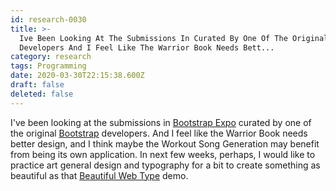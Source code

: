 ```yaml
---
id: research-0030
title: >-
  Ive Been Looking At The Submissions In Curated By One Of The Original
  Developers And I Feel Like The Warrior Book Needs Bett...
category: research
tags: Programming
date: 2020-03-30T22:15:38.600Z
draft: false
deleted: false
---
```


I've been looking at the submissions in [Bootstrap Expo](https://expo.getbootstrap.com/) curated by one of the original [Bootstrap](https://getbootstrap.com/) developers. And I feel like the Warrior Book needs better design, and I think maybe the Workout Song Generation may benefit from being its own application. In next few weeks, perhaps, I would like to practice art general design and typography for a bit to create something as beautiful as that [Beautiful Web Type](http://hellohappy.org/beautiful-web-type) demo.
